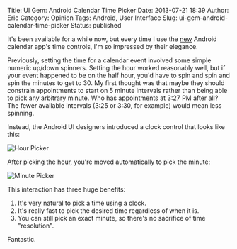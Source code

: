 Title: UI Gem: Android Calendar Time Picker
Date: 2013-07-21 18:39
Author: Eric
Category: Opinion
Tags: Android, User Interface
Slug: ui-gem-android-calendar-time-picker
Status: published

It's been available for a while now, but every time I use the
[new](http://officialandroid.blogspot.com/2013/05/google-calendar-update-for-android.html)
Android calendar app's time controls, I'm so impressed by their
elegance.

Previously, setting the time for a calendar event involved some simple
numeric up/down spinners. Setting the hour worked reasonably well, but
if your event happened to be on the half hour, you'd have to spin and
spin and spin the minutes to get to 30. My first thought was that maybe
they should constrain appointments to start on 5 minute intervals rather
than being able to pick any arbitrary minute. Who has appointments at
3:27 PM after all? The fewer available intervals (3:25 or 3:30, for
example) would mean less spinning.

Instead, the Android UI designers introduced a clock control that looks
like this:

![Hour Picker]({static}/images/hour-picker.png)

After picking the hour, you're moved automatically to pick the minute:

![Minute Picker]({static}/images/minute-picker.png)

This interaction has three huge benefits:

1.  It's very natural to pick a time using a clock.
2.  It's really fast to pick the desired time regardless of when it is.
3.  You can still pick an exact minute, so there's no sacrifice of
    time "resolution".

Fantastic.
